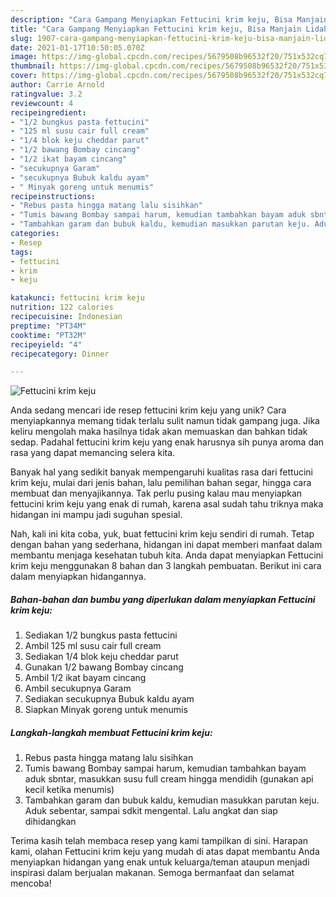 ```yaml
---
description: "Cara Gampang Menyiapkan Fettucini krim keju, Bisa Manjain Lidah"
title: "Cara Gampang Menyiapkan Fettucini krim keju, Bisa Manjain Lidah"
slug: 1907-cara-gampang-menyiapkan-fettucini-krim-keju-bisa-manjain-lidah
date: 2021-01-17T10:50:05.070Z
image: https://img-global.cpcdn.com/recipes/5679508b96532f20/751x532cq70/fettucini-krim-keju-foto-resep-utama.jpg
thumbnail: https://img-global.cpcdn.com/recipes/5679508b96532f20/751x532cq70/fettucini-krim-keju-foto-resep-utama.jpg
cover: https://img-global.cpcdn.com/recipes/5679508b96532f20/751x532cq70/fettucini-krim-keju-foto-resep-utama.jpg
author: Carrie Arnold
ratingvalue: 3.2
reviewcount: 4
recipeingredient:
- "1/2 bungkus pasta fettucini"
- "125 ml susu cair full cream"
- "1/4 blok keju cheddar parut"
- "1/2 bawang Bombay cincang"
- "1/2 ikat bayam cincang"
- "secukupnya Garam"
- "secukupnya Bubuk kaldu ayam"
- " Minyak goreng untuk menumis"
recipeinstructions:
- "Rebus pasta hingga matang lalu sisihkan"
- "Tumis bawang Bombay sampai harum, kemudian tambahkan bayam aduk sbntar, masukkan susu full cream hingga mendidih (gunakan api kecil ketika menumis)"
- "Tambahkan garam dan bubuk kaldu, kemudian masukkan parutan keju. Aduk sebentar, sampai sdkit mengental. Lalu angkat dan siap dihidangkan"
categories:
- Resep
tags:
- fettucini
- krim
- keju

katakunci: fettucini krim keju 
nutrition: 122 calories
recipecuisine: Indonesian
preptime: "PT34M"
cooktime: "PT32M"
recipeyield: "4"
recipecategory: Dinner

---
```



![Fettucini krim keju](https://img-global.cpcdn.com/recipes/5679508b96532f20/751x532cq70/fettucini-krim-keju-foto-resep-utama.jpg)

Anda sedang mencari ide resep fettucini krim keju yang unik? Cara menyiapkannya memang tidak terlalu sulit namun tidak gampang juga. Jika keliru mengolah maka hasilnya tidak akan memuaskan dan bahkan tidak sedap. Padahal fettucini krim keju yang enak harusnya sih punya aroma dan rasa yang dapat memancing selera kita.

Banyak hal yang sedikit banyak mempengaruhi kualitas rasa dari fettucini krim keju, mulai dari jenis bahan, lalu pemilihan bahan segar, hingga cara membuat dan menyajikannya. Tak perlu pusing kalau mau menyiapkan fettucini krim keju yang enak di rumah, karena asal sudah tahu triknya maka hidangan ini mampu jadi suguhan spesial.




Nah, kali ini kita coba, yuk, buat fettucini krim keju sendiri di rumah. Tetap dengan bahan yang sederhana, hidangan ini dapat memberi manfaat dalam membantu menjaga kesehatan tubuh kita. Anda dapat menyiapkan Fettucini krim keju menggunakan 8 bahan dan 3 langkah pembuatan. Berikut ini cara dalam menyiapkan hidangannya.

<!--inarticleads1-->

##### Bahan-bahan dan bumbu yang diperlukan dalam menyiapkan Fettucini krim keju:

1. Sediakan 1/2 bungkus pasta fettucini
1. Ambil 125 ml susu cair full cream
1. Sediakan 1/4 blok keju cheddar parut
1. Gunakan 1/2 bawang Bombay cincang
1. Ambil 1/2 ikat bayam cincang
1. Ambil secukupnya Garam
1. Sediakan secukupnya Bubuk kaldu ayam
1. Siapkan  Minyak goreng untuk menumis




<!--inarticleads2-->

##### Langkah-langkah membuat Fettucini krim keju:

1. Rebus pasta hingga matang lalu sisihkan
1. Tumis bawang Bombay sampai harum, kemudian tambahkan bayam aduk sbntar, masukkan susu full cream hingga mendidih (gunakan api kecil ketika menumis)
1. Tambahkan garam dan bubuk kaldu, kemudian masukkan parutan keju. Aduk sebentar, sampai sdkit mengental. Lalu angkat dan siap dihidangkan




Terima kasih telah membaca resep yang kami tampilkan di sini. Harapan kami, olahan Fettucini krim keju yang mudah di atas dapat membantu Anda menyiapkan hidangan yang enak untuk keluarga/teman ataupun menjadi inspirasi dalam berjualan makanan. Semoga bermanfaat dan selamat mencoba!
